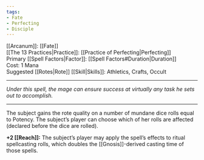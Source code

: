 ```yaml
---
tags:
- Fate
- Perfecting
- Disciple
---
```


[[Arcanum]]: [[Fate]]\
[[The 13 Practices|Practice]]: [[Practice of Perfecting|Perfecting]]\
Primary [[Spell Factors|Factor]]: [[Spell Factors#Duration|Duration]]\
Cost: 1 Mana\
Suggested [[Rotes|Rote]] [[Skill|Skills]]: Athletics, Crafts, Occult

---

_Under this spell, the mage can ensure success at virtually any task he sets out to accomplish._

---

The subject gains the rote quality on a number of mundane dice rolls equal to Potency. The subject’s player can choose which of her rolls are affected (declared before the dice are rolled).

**+2 [[Reach]]:** The subject’s player may apply the spell’s effects to ritual spellcasting rolls, which doubles the [[Gnosis]]-derived casting time of those spells.